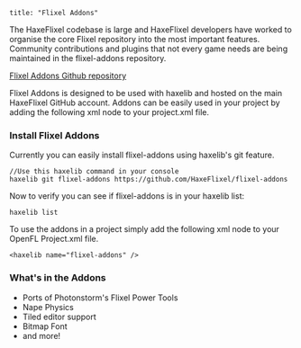 ```
title: "Flixel Addons"
```

The HaxeFlixel codebase is large and HaxeFlixel developers have worked to organise the core Flixel repository into the most important features.
Community contributions and plugins that not every game needs are being maintained in the flixel-addons repository.

[Flixel Addons Github repository](https://github.com/HaxeFlixel/flixel-addons)

Flixel Addons is designed to be used with haxelib and hosted on the main HaxeFlixel GitHub account.
Addons can be easily used in your project by adding the following xml node to your project.xml file.

### Install Flixel Addons

Currently you can easily install flixel-addons using haxelib's git feature.

```
//Use this haxelib command in your console
haxelib git flixel-addons https://github.com/HaxeFlixel/flixel-addons
```

Now to verify you can see if flixel-addons is in your haxelib list:

```
haxelib list
```

To use the addons in a project simply add the following xml node to your OpenFL Project.xml file.

```
<haxelib name="flixel-addons" />
```

### What's in the Addons

- Ports of Photonstorm's Flixel Power Tools
- Nape Physics
- Tiled editor support
- Bitmap Font
- and more!

